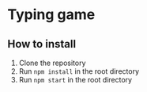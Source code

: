 # Typing game

## How to install

1. Clone the repository
2. Run `npm install` in the root directory
3. Run `npm start` in the root directory
